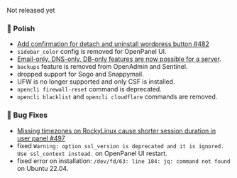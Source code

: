 Not released yet

### 💅 Polish
- [Add confirmation for detach and uninstall wordpress button #482](https://github.com/stefanpejcic/OpenPanel/discussions/482)
- `sidebar_color` config is removed for OpenPanel UI.
- [Email-only, DNS-only, DB-only features are now possible for a server](https://github.com/stefanpejcic/OpenPanel/issues/493#issuecomment-2890913088).
- `backups` feature is removed from OpenAdmin and Sentinel.
- dropped support for Sogo and Snappymail.
- UFW is no longer supported and only CSF is installed.
- `opencli firewall-reset` command is deprecated.
- `opencli blacklist` and `opencli cloudflare` commands are removed.


### 🐛 Bug Fixes
- [Missing timezones on RockyLinux cause shorter session duration in user panel #497](https://github.com/stefanpejcic/OpenPanel/issues/497)
- fixed `Warning: option ssl_version is deprecated and it is ignored. Use ssl_context instead.` on OpenPanel UI restart.
- fixed error on installation: `/dev/fd/63: line 184: jq: command not found` on Ubuntu 22.04.
